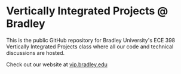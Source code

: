 # Vertically Integrated Projects @ Bradley

This is the public GitHub repository for Bradley University's ECE 398 Vertically 
Integrated Projects class where all our code and technical discussions are
hosted.

Check out our website at [vip.bradley.edu](https://vip.bradley.edu)
